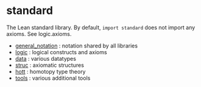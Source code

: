 standard
========

The Lean standard library. By default, `import standard` does not
import any axioms. See logic.axioms.

* [general_notation](general_notation.lean) : notation shared by all libraries
* [logic](logic/logic.md) : logical constructs and axioms
* [data](data/data.md) : various datatypes
* [struc](struc/struc.md) : axiomatic structures
* [hott](hott/hott.md) : homotopy type theory
* [tools](tools/tools.md) : various additional tools